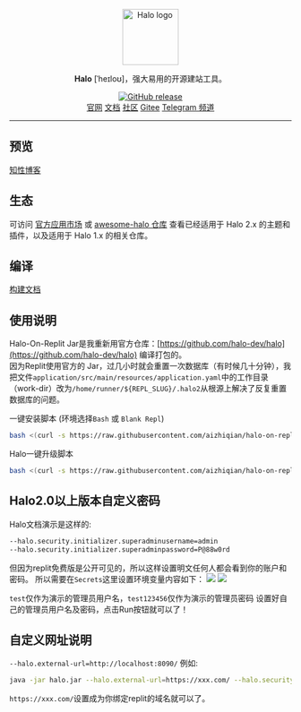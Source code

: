 <p align="center">
    <a href="https://halo.run" target="_blank" rel="noopener noreferrer">
        <img width="100" src="https://halo.run/logo" alt="Halo logo" />
    </a>
</p>


<p align="center"><b>Halo</b> [ˈheɪloʊ]，强大易用的开源建站工具。</p>

<p align="center">
<a href="https://github.com/aizhiqian/halo-on-replit/releases"><img alt="GitHub release" src="https://img.shields.io/github/release/halo-dev/halo.svg?style=flat-square&include_prereleases" /></a>
<br />
<a href="https://halo.run">官网</a>
<a href="https://docs.halo.run">文档</a>
<a href="https://bbs.halo.run">社区</a>
<a href="https://gitee.com/halo-dev">Gitee</a>
<a href="https://t.me/halo_dev">Telegram 频道</a>
</p>


------------------------------

## 预览

[知性博客](https://halo.aiguohou4.repl.co/)

## 生态

可访问 [官方应用市场](https://halo.run/store/apps) 或 [awesome-halo 仓库](https://github.com/halo-sigs/awesome-halo) 查看已经适用于 Halo 2.x 的主题和插件，以及适用于 Halo 1.x 的相关仓库。

## 编译

[构建文档](https://docs.halo.run/developer-guide/core/build)

## 使用说明

Halo-On-Replit Jar是我重新用官方仓库：[https://github.com/halo-dev/halo](https://github.com/halo-dev/halo) 编译打包的。   
因为Replit使用官方的 Jar，过几小时就会重置一次数据库（有时候几十分钟），我把文件`application/src/main/resources/application.yaml`中的工作目录（work-dir）改为`/home/runner/${REPL_SLUG}/.halo2`从根源上解决了反复重置数据库的问题。

一键安装脚本 (环境选择`Bash` 或 `Blank Repl`)   

```bash
bash <(curl -s https://raw.githubusercontent.com/aizhiqian/halo-on-replit/main/install.sh)
```

Halo一键升级脚本

```bash
bash <(curl -s https://raw.githubusercontent.com/aizhiqian/halo-on-replit/main/update.sh)
```

## Halo2.0以上版本自定义密码

Halo文档演示是这样的:

```bash
--halo.security.initializer.superadminusername=admin
--halo.security.initializer.superadminpassword=P@88w0rd
```

但因为replit免费版是公开可见的，所以这样设置明文任何人都会看到你的账户和密码。
所以需要在`Secrets`这里设置环境变量内容如下：
![](https://img.l04.repl.co/img/2023-03-01110916.png)
![](https://img.l04.repl.co/img/2023-03-01111027.png)

`test`仅作为演示的管理员用户名，`test123456`仅作为演示的管理员密码
设置好自己的管理员用户名及密码，点击Run按钮就可以了！

## 自定义网址说明

`--halo.external-url=http://localhost:8090/`
例如:

```bash
java -jar halo.jar --halo.external-url=https://xxx.com/ --halo.security.initializer.superadminusername=${username} --halo.security.initializer.superadminpassword=${password}
```

`https://xxx.com/`设置成为你绑定replit的域名就可以了。
